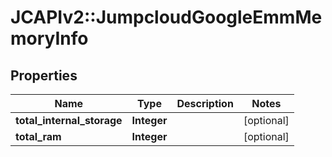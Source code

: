 # JCAPIv2::JumpcloudGoogleEmmMemoryInfo

## Properties
Name | Type | Description | Notes
------------ | ------------- | ------------- | -------------
**total_internal_storage** | **Integer** |  | [optional] 
**total_ram** | **Integer** |  | [optional] 

